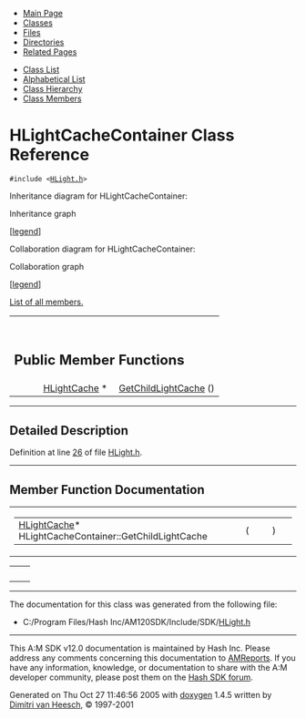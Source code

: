 <div class="tabs">

- [Main Page](index.md)
- <span id="current">[Classes](annotated.md)</span>
- [Files](files.md)
- [Directories](dirs.md)
- [Related Pages](pages.md)

</div>

<div class="tabs">

- [Class List](annotated.md)
- [Alphabetical List](classes.md)
- [Class Hierarchy](hierarchy.md)
- [Class Members](functions.md)

</div>

# HLightCacheContainer Class Reference

`#include <`<a href="HLight_8h-source.md" class="el"><code>HLight.h</code></a>`>`

Inheritance diagram for HLightCacheContainer:

<span class="image placeholder" original-image-src="classHLightCacheContainer__inherit__graph.gif" original-image-title="" border="0" usemap="#HLightCacheContainer__inherit__map">Inheritance graph</span>

\[[legend](graph_legend.md)\]

Collaboration diagram for HLightCacheContainer:

<span class="image placeholder" original-image-src="classHLightCacheContainer__coll__graph.gif" original-image-title="" border="0" usemap="#HLightCacheContainer__coll__map">Collaboration graph</span>

\[[legend](graph_legend.md)\]

[List of all members.](classHLightCacheContainer-members.md)

<table data-border="0" data-cellpadding="0" data-cellspacing="0">
<colgroup>
<col style="width: 50%" />
<col style="width: 50%" />
</colgroup>
<tbody>
<tr>
<td></td>
<td></td>
</tr>
<tr>
<td colspan="2"><br />
&#10;<h2 id="public-member-functions">Public Member Functions</h2></td>
</tr>
<tr>
<td class="memItemLeft" style="text-align: right;" data-nowrap="" data-valign="top"><a href="classHLightCache.md" class="el">HLightCache</a> * </td>
<td class="memItemRight" data-valign="bottom"><a href="classHLightCacheContainer.md#1c0acf5b542fbf0ea4476c750f1b11d9" class="el">GetChildLightCache</a> ()</td>
</tr>
</tbody>
</table>

------------------------------------------------------------------------

<span id="_details"></span>

## Detailed Description

Definition at line <a href="HLight_8h-source.md#l00026" class="el">26</a> of file <a href="HLight_8h-source.md" class="el">HLight.h</a>.

------------------------------------------------------------------------

## Member Function Documentation

<span id="1c0acf5b542fbf0ea4476c750f1b11d9" class="anchor"></span>

<table class="mdTable" data-cellpadding="2" data-cellspacing="0">
<colgroup>
<col style="width: 100%" />
</colgroup>
<tbody>
<tr>
<td class="mdRow"><table data-cellpadding="0" data-cellspacing="0" data-border="0">
<tbody>
<tr>
<td class="md" data-nowrap="" data-valign="top"><a href="classHLightCache.md" class="el">HLightCache</a>* HLightCacheContainer::GetChildLightCache</td>
<td class="md" data-valign="top">( </td>
<td class="mdname1" data-valign="top" data-nowrap=""></td>
<td class="md" data-valign="top"> ) </td>
<td class="md" data-nowrap=""></td>
</tr>
</tbody>
</table></td>
</tr>
</tbody>
</table>

|     |     |
|-----|-----|
|     |     |

------------------------------------------------------------------------

The documentation for this class was generated from the following file:

- C:/Program Files/Hash Inc/AM120SDK/Include/SDK/<a href="HLight_8h-source.md" class="el">HLight.h</a>

------------------------------------------------------------------------

<span class="small">This A:M SDK v12.0 documentation is maintained by Hash Inc. Please address any comments concerning this documentation to [AMReports](http://www.hash.com/reports). If you have any information, knowledge, or documentation to share with the A:M developer community, please post them on the [Hash SDK forum](http://www.hash.com/forums/index.php?showforum=11).</span>

Generated on Thu Oct 27 11:46:56 2005 with [<span class="image placeholder" original-image-src="doxygen.png" original-image-title="" height="45" width="100" align="middle" border="0">doxygen</span>](http://www.doxygen.org/index.html) 1.4.5 written by [Dimitri van Heesch](mailto:dimitri@stack.nl), © 1997-2001
